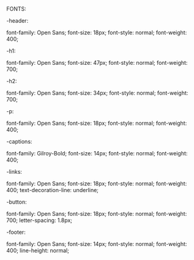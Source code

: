 FONTS:

-header: 

font-family: Open Sans;
font-size: 18px;
font-style: normal;
font-weight: 400;


-h1:

font-family: Open Sans;
font-size: 47px;
font-style: normal;
font-weight: 700;


-h2:

font-family: Open Sans;
font-size: 34px;
font-style: normal;
font-weight: 700;


-p:

font-family: Open Sans;
font-size: 18px;
font-style: normal;
font-weight: 400;


-captions:

font-family: Gilroy-Bold;
font-size: 14px;
font-style: normal;
font-weight: 400;

-links:

font-family: Open Sans;
font-size: 18px;
font-style: normal;
font-weight: 400;
text-decoration-line: underline;

-button:

font-family: Open Sans;
font-size: 18px;
font-style: normal;
font-weight: 700;
letter-spacing: 1.8px;

-footer:

font-family: Open Sans;
font-size: 14px;
font-style: normal;
font-weight: 400;
line-height: normal;
